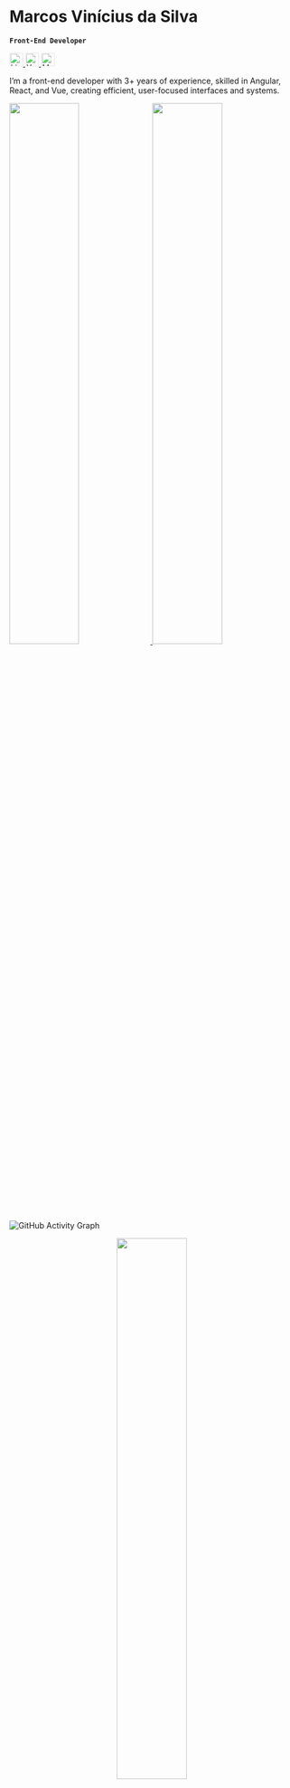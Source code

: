 # Marcos Vinícius da Silva

**`Front-End Developer`**

<a href="https://www.linkedin.com/in/marcoz-silva/" target="_blank">
  <img alt="LinkedIn" title="LinkedIn" width="24"
    src="https://img.icons8.com/color/48/000000/linkedin--v1.png" style="filter: hue-rotate(20deg) brightness(1.2);" />
</a>
<a href="https://www.youtube.com/@MarcozDev" target="_blank">
  <img alt="YouTube" title="YouTube" width="24"
    src="https://img.icons8.com/color/48/000000/youtube-play.png" style="filter: hue-rotate(10deg) brightness(1.2);" />
</a>
<a href="https://medium.com/@marcoz-silva" target="_blank">
  <img alt="Medium" title="Medium" width="24"
    src="https://img.icons8.com/color/48/000000/medium-monogram--v1.png" style="filter: hue-rotate(10deg) brightness(1.2);" />
</a>

<p></p>

<p>I’m a front-end developer with 3+ years of experience, skilled in Angular, React, and Vue, creating efficient, user-focused interfaces and systems.</p>

<p align="left">
  <a href="https://github.com/marcozvs">
    <img width="49.5%" src="https://github-readme-stats.vercel.app/api?username=marcozvs&show_icons=true&include_all_commits=true&theme=gruvbox&hide_border=true" />
    <img width="49.5%" src="https://github-readme-streak-stats.herokuapp.com/?user=marcozvs&theme=gruvbox&hide_border=true" />
  </a>
</p>
<br>

![GitHub Activity Graph](https://activity-graph.vercel.app/graph?username=marcozvs&theme=github)

<p align="center">
  <img width="49.5%" src="https://github-readme-stats.vercel.app/api/top-langs/?username=marcozvs&layout=compact&theme=gruvbox&hide_border=true" />
</p>

## **Projects:**
### Uplingo

Uplingo is an interactive language learning platform that uses AI to create personalized stories, making study engaging, practical, and tailored to each learner’s profile.

<p align="center">
  <a href="https://youtu.be/LUQ8-kdwiQs?si=cn_Y9tPbIfkQMZ_F" target="_blank">
    <img src="https://img.youtube.com/vi/LUQ8-kdwiQs/0.jpg" alt="Watch the video" width="400"/>
  </a>
</p>
<p align="center"><em>Click to watch the full presentation video on YouTube</em></p>


<a href="https://marcozvs.github.io/UplingoPublicPage/" target="_blank">Official website</a> | <a href="https://github.com/Marcozvs/Uplingo" target="_blank">Repository</a>

## Languages ​​and technologies

<div class="flex flex-col gap-4">
<h4>Front-End</h4>
<div class="flex flex-row gap-4 items-center">
  <img alt="HTML Logo" title="HTML" width="30" src="https://cdn.jsdelivr.net/gh/devicons/devicon@latest/icons/html5/html5-original.svg" />
  <img alt="CSS Logo" title="CSS" width="30" src="https://cdn.jsdelivr.net/gh/devicons/devicon@latest/icons/css3/css3-original.svg" />
  <img alt="JavaScript Logo" title="JavaScript" width="30" src="https://cdn.jsdelivr.net/gh/devicons/devicon@latest/icons/javascript/javascript-original.svg" />
  <img alt="TypeScript Logo" title="TypeScript" width="30" src="https://cdn.jsdelivr.net/gh/devicons/devicon@latest/icons/typescript/typescript-original.svg" />
  <img alt="Angular Logo" title="Angular" width="30" src="https://cdn.jsdelivr.net/gh/devicons/devicon@latest/icons/angular/angular-original.svg" />
  <img alt="RxJS Logo" title="RxJS" width="30" src="https://cdn.jsdelivr.net/gh/devicons/devicon@latest/icons/rxjs/rxjs-original.svg" />
  <img alt="NgRx Logo" title="NgRx" width="30" src="https://cdn.jsdelivr.net/gh/devicons/devicon@latest/icons/ngrx/ngrx-original.svg" />
  <img alt="Playwright Logo" title="Playwright" width="30" src="https://cdn.jsdelivr.net/gh/devicons/devicon@latest/icons/playwright/playwright-original.svg" />
  <img alt="Jasmine Logo" title="Jasmine" width="30" src="https://cdn.jsdelivr.net/gh/devicons/devicon@latest/icons/jasmine/jasmine-original.svg" />
  <img alt="Karma Logo" title="Karma" width="30" src="https://cdn.jsdelivr.net/gh/devicons/devicon@latest/icons/karma/karma-original.svg" />
  <img alt="React Logo" title="React" width="30" src="https://cdn.jsdelivr.net/gh/devicons/devicon@latest/icons/react/react-original.svg" />  
  <img alt="Next Logo" title="Next" width="30" src="https://cdn.jsdelivr.net/gh/devicons/devicon@latest/icons/nextjs/nextjs-original.svg" />  
  <img alt="Redux Logo" title="Redux" width="30" src="https://cdn.jsdelivr.net/gh/devicons/devicon@latest/icons/redux/redux-original.svg" />  
  <img alt="Axios Logo" title="Axios" width="30" src="https://cdn.jsdelivr.net/gh/devicons/devicon@latest/icons/axios/axios-plain-wordmark.svg" />  
  <img alt="Jest Logo" title="Jest" width="30" src="https://cdn.jsdelivr.net/gh/devicons/devicon@latest/icons/jest/jest-plain.svg" />  
  <img alt="Vue Logo" title="Vue.js" width="30" src="https://cdn.jsdelivr.net/gh/devicons/devicon@latest/icons/vuejs/vuejs-original.svg" />  
  <img alt="Nuxt Logo" title="Nuxt.js" width="30" src="https://cdn.jsdelivr.net/gh/devicons/devicon@latest/icons/nuxtjs/nuxtjs-original.svg" />
</div>
<h4>Back-End</h4>
<div class="flex flex-row gap-4 items-center">
  <img alt="Java Logo" title="Java" width="30" src="https://cdn.jsdelivr.net/gh/devicons/devicon@latest/icons/java/java-original.svg" />    
  <img alt="JUnit Logo" title="JUnit" width="30" src="https://cdn.jsdelivr.net/gh/devicons/devicon@latest/icons/junit/junit-original-wordmark.svg" />    
  <img alt="Spring Logo" title="Spring Framework" width="30" src="https://cdn.jsdelivr.net/gh/devicons/devicon@latest/icons/spring/spring-original.svg" />    
  <img alt="PostgreSQL Logo" title="PostgreSQL" width="30" src="https://cdn.jsdelivr.net/gh/devicons/devicon@latest/icons/postgresql/postgresql-original.svg" />
</div>
<h4>Infrastructure</h4>
<div class="flex flex-row gap-4 items-center">
  <img alt="Docker Logo" title="Docker" width="30" src="https://cdn.jsdelivr.net/gh/devicons/devicon@latest/icons/docker/docker-plain-wordmark.svg" />  
  <img alt="Docker Compose Logo" title="Docker Compose" width="30" src="https://salsa.debian.org/docker-compose-team/docker-compose/-/avatar" />  
  <img alt="Kubernetes Logo" title="Kubernetes" width="30" src="https://cdn.jsdelivr.net/gh/devicons/devicon@latest/icons/kubernetes/kubernetes-original.svg" />  
</div>
</div>
